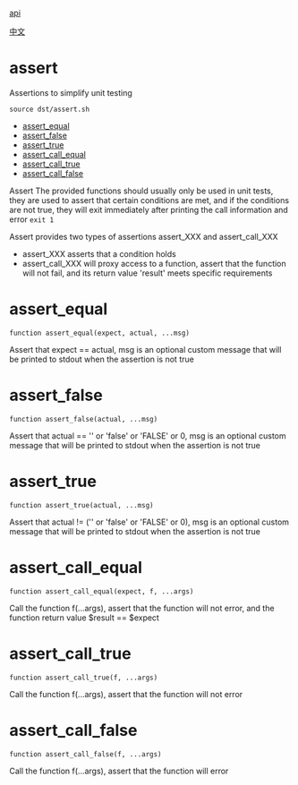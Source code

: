 [api](README.md)

[中文](../zh/assert.md)

# assert

Assertions to simplify unit testing

```
source dst/assert.sh
```

- [assert_equal](#assert_equal)
- [assert_false](#assert_equal)
- [assert_true](#assert_true)
- [assert_call_equal](#assert_call_equal)
- [assert_call_true](#assert_call_true)
- [assert_call_false](#assert_call_false)

Assert The provided functions should usually only be used in unit tests, they
are used to assert that certain conditions are met, and if the conditions are
not true, they will exit immediately after printing the call information and
error `exit 1`

Assert provides two types of assertions assert_XXX and assert_call_XXX

- assert_XXX asserts that a condition holds
- assert_call_XXX will proxy access to a function, assert that the function will
  not fail, and its return value 'result' meets specific requirements

# assert_equal

```
function assert_equal(expect, actual, ...msg)
```

Assert that expect == actual, msg is an optional custom message that will be
printed to stdout when the assertion is not true

# assert_false

```
function assert_false(actual, ...msg)
```

Assert that actual == '' or 'false' or 'FALSE' or 0, msg is an optional custom
message that will be printed to stdout when the assertion is not true

# assert_true

```
function assert_true(actual, ...msg)
```

Assert that actual != ('' or 'false' or 'FALSE' or 0), msg is an optional custom
message that will be printed to stdout when the assertion is not true

# assert_call_equal

```
function assert_call_equal(expect, f, ...args)
```

Call the function f(...args), assert that the function will not error, and the
function return value $result == $expect

# assert_call_true

```
function assert_call_true(f, ...args)
```

Call the function f(...args), assert that the function will not error

# assert_call_false

```
function assert_call_false(f, ...args)
```

Call the function f(...args), assert that the function will error
